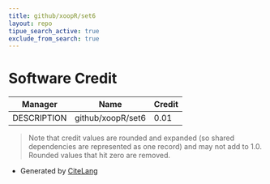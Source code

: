 ```yaml
---
title: github/xoopR/set6
layout: repo
tipue_search_active: true
exclude_from_search: true
---
```

# Software Credit

|Manager|Name|Credit|
|-------|----|------|
|DESCRIPTION|github/xoopR/set6|0.01|


> Note that credit values are rounded and expanded (so shared dependencies are represented as one record) and may not add to 1.0. Rounded values that hit zero are removed.


- Generated by [CiteLang](https://github.com/vsoch/citelang)
